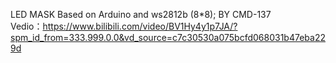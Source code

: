 LED MASK
Based on  Arduino and ws2812b (8*8);
BY CMD-137  
Vedio：https://www.bilibili.com/video/BV1Hy4y1p7JA/?spm_id_from=333.999.0.0&vd_source=c7c30530a075bcfd068031b47eba229d
